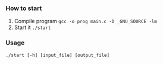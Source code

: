 ### How to start

1. Compile program `gcc -o prog main.c -D _GNU_SOURCE -lm`
2. Start it `./start`

### Usage
`./start [-h] [input_file] [output_file]`
